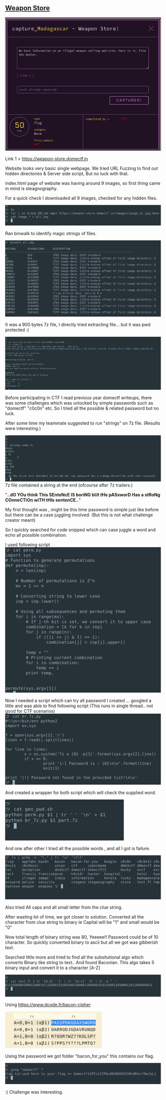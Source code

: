 ## <u>Weapon Store</u> 

![Challenge img](wpn_1.png)

Link 1 > https://weapon-store.domectf.in

Website looks very basic single webpage.
We tried URL Fuzzing to find out hidden directories & Server side script, But no luck with that.

index.html page of website was having around 9 images, so first thing came in mind is steagnography.

For a quick check I downloaded all 9 images, checked for any hidden files.

![Image Download](wpn_2.png)

Ran binwalk to identify magic strings of files.

 ![Binwalk Image](wpn_3.png)

 It was a 900 bytes 7z file, I directly tried extracting file... but it was pwd protected :(

 ![7z extract image](wpn_4.png)

 Before participating in CTF I read previous year domectf writeups, there was some challenges which was unlocked by simple passwords such as "domectf" "c0c0n" etc.
 So I tried all the possible & related password but no luck.

 After some time my teammate suggested to run "strings" on 7z file. (Results were interesting.)

 ![strings image](wpn_5.png)
 7z file contained a string at the end (ofcourse after 7z trailers.)

 "<b>..dO YOu think This SEnteNcE IS boriNG bUt tHe pASsworD Has a stRoNg COnneCTiOn wiTH tHIs sentenCE..</b>"

 My first thought was , might be this time password is simple just like before but there can be a case juggling involved. (But this is not what challenge creator meant)

 So I quickly searched for code snipped which can case juggle a word and echo all possible combination.

 I used following script
 ![permutation script image](wpn_6.png)

 Now I needed a script which can try all password I created ... googled a little and was able to find following script (This runs in single thread.. not good for CTF scenarios)
 ![brute 7z image](wpn_7.png)

 And created a wrapper for both script which will check the supplied word.

 ![wrapper script image](wpn_8.png)

 And one after other I tried all the possible words , and all I got is failure.

 ![failure words image](wpn_9.png)

 Also tried All caps and all small letter from the clue string.


 After wasting lot of time, we got closer to solution.
 Converted all the character from clue string to binary ie Capital will be "1" and small would be "0"

 Now total length of binary string was 80, Yeeeee!!
 Password could be of 10 character.
 So quickly converted binary to ascii but all we got was gibberish text.

 Searched little more and tried to find all the subsitutional algo which converts Binary like string to text.. And found Baconian. This algo takes 5 binary input and convert it to a character [A-Z]

![binary representation image](wpn_10.png)

 Using https://www.dcode.fr/bacon-cipher

 ![decrypt image](wpn_11.png)

 Using the password we got folder "bacon_for_you" this contains our flag.

 ![flag image](wpn_12.png)

 :) Challenge was interesting. 


